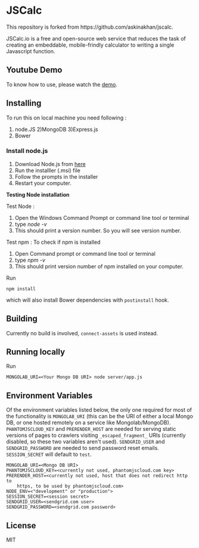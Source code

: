 # JSCalc

<p>This repository is forked from https://github.com/askinakhan/jscalc.

JSCalc.io is a free and open-source web service that reduces the task of creating an embeddable, mobile-frindly calculator to writing a single Javascript function.</p>

<h2> Youtube Demo </h2>
To know how to use, please watch the <a href="https://www.youtube.com/watch?v=rZ4JfD-YdZY&list=RDrZ4JfD-YdZY">demo</a>.

## Installing

To run this on local machine you need following :
1) node.JS
2)MongoDB
3)Express.js
4) Bower

### Install node.js

1) Download Node.js from <a href = "https://nodejs.org/en/download/">here</a>
2) Run the installler (.msi) file
3) Follow the prompts in the installer 
4) Restart your computer.

<b>Testing Node installation</b>

Test Node : 
1) Open the Windows Command Prompt or command line tool or terminal
2) type <i> node -v </i>
3) This should print a version number. So you will see version number.

Test npm : 
To check if npm is installed 
1) Open Command prompt or command line tool or terminal
2) type <i> npm -v </i>
3) This should print version number of npm installed on your computer.


Run

    npm install

which will also install Bower dependencies with `postinstall` hook.

## Building

Currently no build is involved, `connect-assets` is used instead.

## Running locally

Run

    MONGOLAB_URI=<Your Mongo DB URI> node server/app.js

## Environment Variables

Of the environment variables listed below, the only one required for most of the functionality is `MONGOLAB_URI` (this can be the URI of either a local Mongo DB, or one hosted remotely on a service like Mongolab/MongoDB). `PHANTOMJSCLOUD_KEY` and `PRERENDER_HOST` are needed for serving static versions of pages to crawlers visiting `_escaped_fragment_` URIs (currently disabled, so these two variables aren't used). `SENDGRID_USER` and `SENDGRID_PASSWORD` are needed to send password reset emails. `SESSION_SECRET` will default to `test`.

    MONGOLAB_URI=<Mongo DB URI>
    PHANTOMJSCLOUD_KEY=<currently not used, phantomjscloud.com key>
    PRERENDER_HOST=<currently not used, host that does not redirect http to
        https, to be used by phantomjscloud.com>
    NODE_ENV=<"development" or "production">
    SESSION_SECRET=<session secret>
    SENDGRID_USER=<sendgrid.com user>
    SENDGRID_PASSWORD=<sendgrid.com password>

## License

MIT
